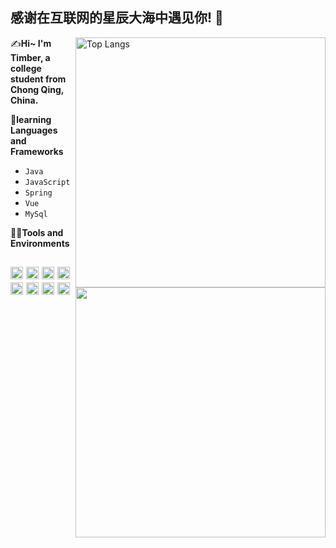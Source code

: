 ## 感谢在互联网的星辰大海中遇见你! :wave: 
<img align="right" width="400px" alt="Top Langs" src="https://github-readme-stats.vercel.app/api/top-langs/?username=TimberKito&layout=compact" />

✍**Hi~ I'm Timber, a college student from Chong Qing, China.**

🌱**learning Languages and Frameworks**
- <code>Java</code>
- <code>JavaScript</code>
- <code>Spring</code>
- <code>Vue</code>
- <code>MySql</code>
<img align="right" width="400px" src="https://github-readme-stats.vercel.app/api?username=TimberKito&show_icons=true&hide_title=true" />

👨‍💻**Tools and Environments**

<code><img height="20" src="https://timber.oss-accelerate.aliyuncs.com/img/vscode_logo-1.png" alt="VSCode" title="VSCode"></code>
<code><img height="20" src="https://timber.oss-accelerate.aliyuncs.com/img/123.png" alt="IDEA" title="IDEA"></code>
<code><img height="20" src="https://timber.oss-accelerate.aliyuncs.com/img/py.png" alt="PyCharm" title="PyCharm"></code>
<code><img height="20" src="https://timber.oss-accelerate.aliyuncs.com/img/R-C%20(1).png" alt="Markdown" title="MarkDown"></code>
<code><img height="20" src="https://timber.oss-accelerate.aliyuncs.com/img/1646560598351.png" alt="SublimeText" title="SublimeText"></code>
<code><img height="20" src="https://timber.oss-accelerate.aliyuncs.com/img/redis.png" alt="Redis" title="Redis"></code>
<code><img height="20" src="https://timber.oss-accelerate.aliyuncs.com/img/1646561144242.png" alt="Linux" title="Linux"></code>
<code><img height="20" src="https://timber.oss-accelerate.aliyuncs.com/img/Windows_logo.png" alt="Windows" title="Windows"></code>
---
